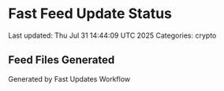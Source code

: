 # Fast Feed Update Status
Last updated: Thu Jul 31 14:44:09 UTC 2025
Categories: crypto

## Feed Files Generated

Generated by Fast Updates Workflow
